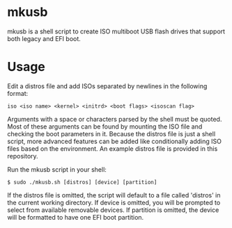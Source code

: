 mkusb
=====

mkusb is a shell script to create ISO multiboot USB flash drives that support both legacy and EFI boot.


Usage
=====

Edit a distros file and add ISOs separated by newlines in the following format:

    iso <iso name> <kernel> <initrd> <boot flags> <isoscan flag>

Arguments with a space or characters parsed by the shell must be quoted. Most of these arguments can be found by mounting the ISO file and checking the boot parameters in it. Because the distros file is just a shell script, more advanced features can be added like conditionally adding ISO files based on the environment. An example distros file is provided in this repository.

Run the mkusb script in your shell:

    $ sudo ./mkusb.sh [distros] [device] [partition]

If the distros file is omitted, the script will default to a file called 'distros' in the current working directory. If device is omitted, you will be prompted to select from available removable devices. If partition is omitted, the device will be formatted to have one EFI boot partition.
